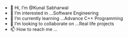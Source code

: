 - 👋 Hi, I’m @Kunal Sabharwal
- 👀 I’m interested in ...Software Engineering 
- 🌱 I’m currently learning ...Advance C++ Programming 
- 💞️ I’m looking to collaborate on ...Real life projects
- 📫 How to reach me ...

<!---
kunal9729/kunal9729 is a ✨ special ✨ repository because its `README.md` (this file) appears on your GitHub profile.
You can click the Preview link to take a look at your changes.
--->
